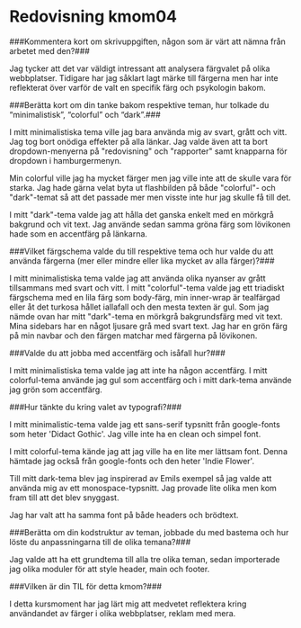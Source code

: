 ---
---
Redovisning kmom04
=========================

###Kommentera kort om skrivuppgiften, någon som är värt att nämna från arbetet med den?###

Jag tycker att det var väldigt intressant att analysera färgvalet på olika webbplatser. Tidigare har jag såklart lagt märke till färgerna men har inte reflekterat över varför de valt en specifik färg och psykologin bakom.

###Berätta kort om din tanke bakom respektive teman, hur tolkade du “minimalistisk”, “colorful” och “dark”.###

I mitt minimalistiska tema ville jag bara använda mig av svart, grått och vitt. Jag tog bort onödiga effekter på alla länkar. Jag valde även att ta bort dropdown-menyerna på "redovisning" och "rapporter" samt knapparna för dropdown i hamburgermenyn.

Min colorful ville jag ha mycket färger men jag ville inte att de skulle vara för starka. Jag hade gärna velat byta ut flashbilden på både "colorful"- och "dark"-temat så att det passade mer men visste inte hur jag skulle få till det.

I mitt "dark"-tema valde jag att hålla det ganska enkelt med en mörkgrå bakgrund och vit text. Jag använde sedan samma gröna färg som lövikonen hade som en accentfärg på länkarna.

###Vilket färgschema valde du till respektive tema och hur valde du att använda färgerna (mer eller mindre eller lika mycket av alla färger)?###

I mitt minimalistiska tema valde jag att använda olika nyanser av grått tillsammans med svart och vitt.
I mitt "colorful"-tema valde jag ett triadiskt färgschema med en lila färg som body-färg, min inner-wrap är tealfärgad eller åt det turkosa hållet iallafall och den mesta texten är gul.
Som jag nämde ovan har mitt "dark"-tema en mörkgrå bakgrundsfärg med vit text. Mina sidebars har en något ljusare grå med svart text. Jag har en grön färg på min navbar och den färgen matchar med färgerna på lövikonen.

###Valde du att jobba med accentfärg och isåfall hur?###

I mitt minimalistiska tema valde jag att inte ha någon accentfärg. I mitt colorful-tema använde jag gul som accentfärg och i mitt dark-tema använde jag grön som accentfärg.

###Hur tänkte du kring valet av typografi?###

I mitt minimalistic-tema valde jag ett sans-serif typsnitt från google-fonts som heter 'Didact Gothic'. Jag ville inte ha en clean och simpel font.

I mitt colorful-tema kände jag att jag ville ha en lite mer lättsam font. Denna hämtade jag också från google-fonts och den heter 'Indie Flower'.

Till mitt dark-tema blev jag inspirerad av Emils exempel så jag valde att använda mig av ett monospace-typsnitt. Jag provade lite olika men kom fram till att det blev snyggast.

Jag har valt att ha samma font på både headers och brödtext.

###Berätta om din kodstruktur av teman, jobbade du med bastema och hur löste du anpassningarna till de olika temana?###

Jag valde att ha ett grundtema till alla tre olika teman, sedan importerade jag olika moduler för att style header, main och footer.

###Vilken är din TIL för detta kmom?###

I detta kursmoment har jag lärt mig att medvetet reflektera kring användandet av färger i olika webbplatser, reklam med mera.
